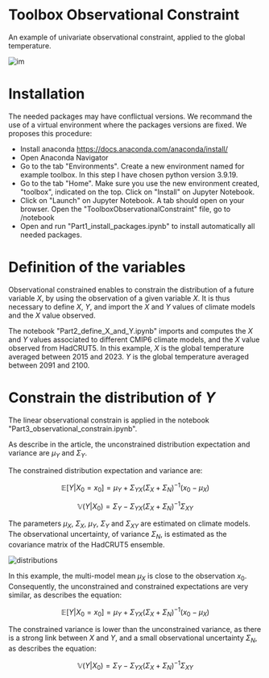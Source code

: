# Toolbox Observational Constraint
An example of univariate observational constraint, applied to the global temperature.




![im](https://github.com/user-attachments/assets/a8fdfc8d-945b-4a05-8ba3-65b146f50f17)


# Installation 
The needed packages may have conflictual versions. We recommand the use of a virtual environment where the packages versions are fixed. We proposes this procedure:
- Install anaconda https://docs.anaconda.com/anaconda/install/
- Open Anaconda Navigator
- Go to the tab "Environments". Create a new environment named for example toolbox. In this step I have chosen python version 3.9.19.
- Go to the tab "Home". Make sure you use the new environment created, "toolbox", indicated on the top. Click on "Install" on Jupyter Notebook.
- Click on "Launch" on Jupyter Notebook. A tab should open on your browser. Open the "ToolboxObservationalConstraint" file, go to /notebook
- Open and run "Part1_install_packages.ipynb" to install automatically all needed packages.


# Definition of the variables
Observational constrained enables to constrain the distribution of a future variable $X$, by using the observation of a given variable $X$. It is thus necessary to define $X$, $Y$, and import the $X$ and $Y$ values of climate models and the $X$ value observed.

The notebook "Part2_define_X_and_Y.ipynb" imports and computes the $X$ and $Y$ values associated to different CMIP6 climate models, and the $X$ value observed from HadCRUT5.
In this example, $X$ is the global temperature averaged between 2015 and 2023. $Y$ is the global temperature averaged between 2091 and 2100.

# Constrain the distribution of $Y$
The linear observational constrain is applied in the notebook "Part3_observational_constrain.ipynb".

As describe in the article, the unconstrained distribution expectation and variance are $\mu_{Y}$ and $\Sigma_{Y}$.

The constrained distribution expectation and variance are:

$$\mathbb{E}[Y|X_0=x_0] = \mu_Y+ \Sigma_{YX} (\Sigma_{X} + \Sigma_{N})^{-1}(x_0-\mu_X)$$

$$\mathbb{V}(Y|X_0) = \Sigma_{Y} - \Sigma_{YX} (\Sigma_{X} + \Sigma_{N})^{-1} \Sigma_{XY}$$

The parameters $\mu_{X}$, $\Sigma_{X}$, $\mu_{Y}$, $\Sigma_{Y}$ and $\Sigma_{XY}$ are estimated on climate models. The observational uncertainty, of variance $\Sigma_{N}$, is estimated as the covariance matrix of the HadCRUT5 ensemble.

![distributions](https://github.com/user-attachments/assets/ccefdadd-1e83-4ef5-b294-e56f4a3f8385)

In this example, the multi-model mean $\mu_X$ is close to the observation $x_0$. Consequently, the unconstrained and constrained expectations are very similar, as describes the equation:

$$\mathbb{E}[Y|X_0=x_0] = \mu_Y+ \Sigma_{YX} (\Sigma_{X} + \Sigma_{N})^{-1}(x_0-\mu_X)$$


The constrained variance is lower than the unconstrained variance, as there is a strong link between $X$ and $Y$, and a small observational uncertainty $\Sigma_{N}$, as describes the equation:

$$\mathbb{V}(Y|X_0) = \Sigma_{Y} - \Sigma_{YX} (\Sigma_{X} + \Sigma_{N})^{-1} \Sigma_{XY}$$


